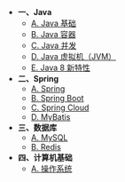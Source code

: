 <!-- 侧边栏 _sidebar.md -->

[//]: # (+ [**:back: 返回首页**]&#40;/index/&#41;)
+ **一、Java**
    + [A. Java 基础](/八股/1-1、Java%20基础.md)
    + [B. Java 容器](/八股/1-2、Java%20容器.md)
    + [C. Java 并发](/八股/1-3、Java%20并发.md)
    + [D. Java 虚拟机（JVM）](/八股/1-4、Java%20虚拟机（JVM）.md)
    + [E. Java 8 新特性](/八股/1-5、Java8%20新特性.md)
+ **二、Spring**
    + [A. Spring](/八股/2-1、Spring%20框架基础.md)
    + [B. Spring Boot](/八股/2-2、Spring%20Boot%20框架基础.md)
    + [C. Spring Cloud](/八股/2-3、Spring%20Cloud%20框架基础.md)
    + [D. MyBatis](/八股/2-4、Spring%20组件%20MyBatis.md)
+ **三、数据库**
    + [A. MySQL](/八股/3-1、数据库之%20MySQL.md)
    + [B. Redis](/八股/3-2、数据库之%20Redis.md)
+ **四、计算机基础**
    + [A. 操作系统](/八股/4、操作系统.md)

